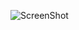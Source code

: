 
![ScreenShot](https://raw.github.com/ReddieChen/iOS-Prize-Wheel/master/images/screenshot.png)






